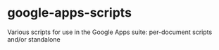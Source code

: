# google-apps-scripts
Various scripts for use in the Google Apps suite: per-document scripts and/or standalone
